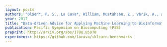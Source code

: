 ```yaml
---
layout: posts
authors: "Olson*, R. S., La Cava*, William, Mustahsan, Z., Varik, A., and Moore, J. H. "
year: 2017
title: "Data-driven Advice for Applying Machine Learning to Bioinformatics Problems"
publication: Pacific Symposium on Biocomputing (PSB)
preprint: http://arxiv.org/abs/1708.05070
experiments: https://github.com/lacava/sklearn-benchmarks
---
```

